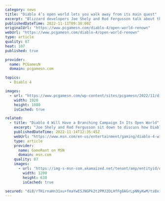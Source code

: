 ```yaml
---
category: news
title: "Diablo 4’s open world lets you walk away from its main quest"
excerpt: "Blizzard developers Joe Shely and Rod Fergusson talk about the Diablo 4 open world and Renown, explaining how the fantasy RPG game’s campaign structure works ..."
publishedDateTime: 2022-11-11T09:38:00Z
originalUrl: "https://www.pcgamesn.com/diablo-4/open-world-renown"
webUrl: "https://www.pcgamesn.com/diablo-4/open-world-renown"
type: article
quality: 87
heat: 107
published: true

provider:
  name: PCGamesN
  domain: pcgamesn.com

topics:
  - Diablo 4

images:
  - url: "https://www.pcgamesn.com/wp-content/sites/pcgamesn/2022/11/diablo-4-open-world-main-quest-blizzard-rpg-interview-rogue.jpg"
    width: 1920
    height: 1080
    isCached: true

related:
  - title: "Diablo 4 Will Have a Branching Campaign In Its Open World"
    excerpt: "Joe Shely and Rod Fergusson sit down to discuss how Diablo 4's campaign had to adapt to its open world, and how exploration in the game gets rewarded."
    publishedDateTime: 2022-11-14T12:35:45Z
    webUrl: "https://www.msn.com/en-us/entertainment/gaming/diablo-4-will-have-a-branching-campaign-in-its-open-world/ar-AA146LKg"
    type: article
    provider:
      name: GameRant on MSN
      domain: msn.com
    quality: 87
    images:
      - url: "https://img-s-msn-com.akamaized.net/tenant/amp/entityid/AA146zen.img?h=630&w=1200&m=6&q=60&o=t&l=f&f=jpg"
        width: 1200
        height: 630
        isCached: true

secured: "di8/rTHirnaHn31xu+fmaYwESJNGPk2t2PMJ2DLHfFg8AGrLpNNyKwM/tsBxigGN+IyNI6oBQ2GGQBGMuOWAmxoCWz15i3QCAsihAEviV3XXtplmw8NLgSUTL878A3Pn+n+4wLURiD4exeGprmvCUvH4ZkzmJWs+JgsdJp7rjaoJSowC8OlcBl1+sBEBCWdQambKlR/XjllsEHLbgffDaP0Ge+UqcYR7JFcncQovriZ+jBb9kSzVYAkdwus6clXrm6tBkIEHqzX8h4XnLV6xfn/+ghrbpUOp1i2WUWj6noslJdh9Y8w68ikrIu99u0xjjD1ymmRCYsNw7LCBEpwfoa6Um7Pi15B6rsnXc4YGX8Q=;wHlsz14isNpJzQ0vME+Xfg=="
---
```


